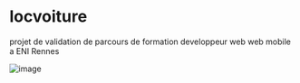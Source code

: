 # locvoiture

projet de validation de parcours de formation developpeur web web mobile a ENI Rennes

![image](https://github.com/manelamari/locvoiture/assets/111630146/f02cc98d-6cd6-4c95-abcb-967811ecf6f1)


